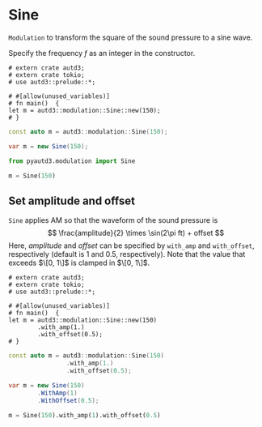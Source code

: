 # Sine

`Modulation` to transform the square of the sound pressure to a sine wave.

Specify the frequency $f$ as an integer in the constructor.

```rust,edition2021
# extern crate autd3;
# extern crate tokio;
# use autd3::prelude::*;

# #[allow(unused_variables)]
# fn main()  {
let m = autd3::modulation::Sine::new(150);
# }
```

```cpp
const auto m = autd3::modulation::Sine(150);
```

```cs
var m = new Sine(150);
```

```python
from pyautd3.modulation import Sine

m = Sine(150)
```

## Set amplitude and offset

`Sine` applies AM so that the waveform of the sound pressure is
$$
    \frac{amplitude}{2} \times \sin(2\pi ft) + offset
$$
Here, $amplitude$ and $offset$ can be specified by `with_amp` and `with_offset`, respectively (default is $1$ and $0.5$, respectively).
Note that the value that exceeds $\[0, 1\]$ is clamped in $\[0, 1\]$.

```rust,edition2021
# extern crate autd3;
# extern crate tokio;
# use autd3::prelude::*;

# #[allow(unused_variables)]
# fn main()  {
let m = autd3::modulation::Sine::new(150)
        .with_amp(1.)
        .with_offset(0.5);
# }
```

```cpp
const auto m = autd3::modulation::Sine(150)
                .with_amp(1.)
                .with_offset(0.5);
```

```cs
var m = new Sine(150)
        .WithAmp(1)
        .WithOffset(0.5);
```

```python
m = Sine(150).with_amp(1).with_offset(0.5)
```
